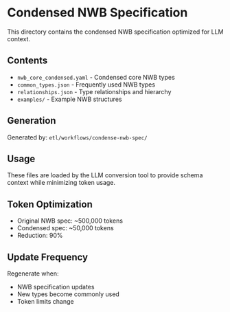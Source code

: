 # Condensed NWB Specification

This directory contains the condensed NWB specification optimized for LLM
context.

## Contents

- `nwb_core_condensed.yaml` - Condensed core NWB types
- `common_types.json` - Frequently used NWB types
- `relationships.json` - Type relationships and hierarchy
- `examples/` - Example NWB structures

## Generation

Generated by: `etl/workflows/condense-nwb-spec/`

## Usage

These files are loaded by the LLM conversion tool to provide schema context
while minimizing token usage.

## Token Optimization

- Original NWB spec: ~500,000 tokens
- Condensed spec: ~50,000 tokens
- Reduction: 90%

## Update Frequency

Regenerate when:

- NWB specification updates
- New types become commonly used
- Token limits change
